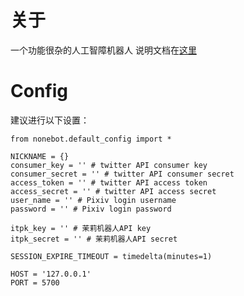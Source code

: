 # 关于	
一个功能很杂的人工智障机器人
说明文档在[这里](https://github.com/remiliacn/Lingye-Bot)

# Config
建议进行以下设置：
```python3
from nonebot.default_config import *

NICKNAME = {}
consumer_key = '' # twitter API consumer key
consumer_secret = '' # twitter API consumer secret
access_token = '' # twitter API access token
access_secret = '' # twitter API access secret
user_name = '' # Pixiv login username
password = '' # Pixiv login password

itpk_key = '' # 茉莉机器人API key
itpk_secret = '' # 茉莉机器人API secret

SESSION_EXPIRE_TIMEOUT = timedelta(minutes=1)

HOST = '127.0.0.1'
PORT = 5700
```
